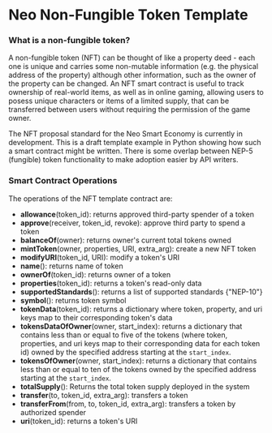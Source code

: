 # Neo Non-Fungible Token Template


### What is a non-fungible token?
A non-fungible token (NFT) can be thought of like a property deed - each one is unique and carries some non-mutable information (e.g. the physical address of the property) although other information, such as the owner of the property can be changed. 
An NFT smart contract is useful to track ownership of real-world items, as well as in online gaming, allowing users to posess unique characters or items of a limited supply, that can be transferred between users without requiring the permission of the game owner.

The NFT proposal standard for the Neo Smart Economy is currently in development. This is a draft template example in Python showing how such a smart contract might be written. There is some overlap between NEP-5 (fungible) token functionality to make adoption easier by API writers.

### Smart Contract Operations
The operations of the NFT template contract are:  

  * **allowance**(token_id): returns approved third-party spender of a token
  * **approve**(receiver, token_id, revoke): approve third party to spend a token
  * **balanceOf**(owner): returns owner's current total tokens owned
  * **mintToken**(owner, properties, URI, extra_arg): create a new NFT token
  * **modifyURI**(token_id, URI): modify a token's URI
  * **name**(): returns name of token
  * **ownerOf**(token_id): returns owner of a token
  * **properties**(token_id): returns a token's read-only data
  * **supportedStandards**(): returns a list of supported standards {"NEP-10"}
  * **symbol**(): returns token symbol
  * **tokenData**(token_id): returns a dictionary where token, property, and uri keys map to their corresponding token's data
  * **tokensDataOfOwner**(owner, start_index): returns a dictionary that contains less than or equal to five of the tokens (where token, properties, and uri keys map to their corresponding data for each token id) owned by the specified address starting at the `start_index`.
  * **tokensOfOwner**(owner, start_index): returns a dictionary that contains less than or equal to ten of the tokens owned by the specified address starting at the `start_index`.
  * **totalSupply**(): Returns the total token supply deployed in the system
  * **transfer**(to, token_id, extra_arg): transfers a token
  * **transferFrom**(from, to, token_id, extra_arg): transfers a token by authorized spender
  * **uri**(token_id): returns a token's URI
